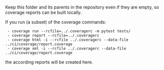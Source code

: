 Keep this folder and its parents in the repository even if they are empty, so coverage reports can be built locally.

If you run (a subset) of the coverage commands:
```bbash
 - coverage run --rcfile=../.coveragerc -m pytest tests/
 - coverage report --rcfile=../.coveragerc
 - coverage html -i --rcfile ../.coveragerc --data-file ../ci/coverage/report.coverage
 - coverage xml -i --rcfile ../.coveragerc --data-file ../ci/coverage/report.coverage
```
the according reports will be created here.
